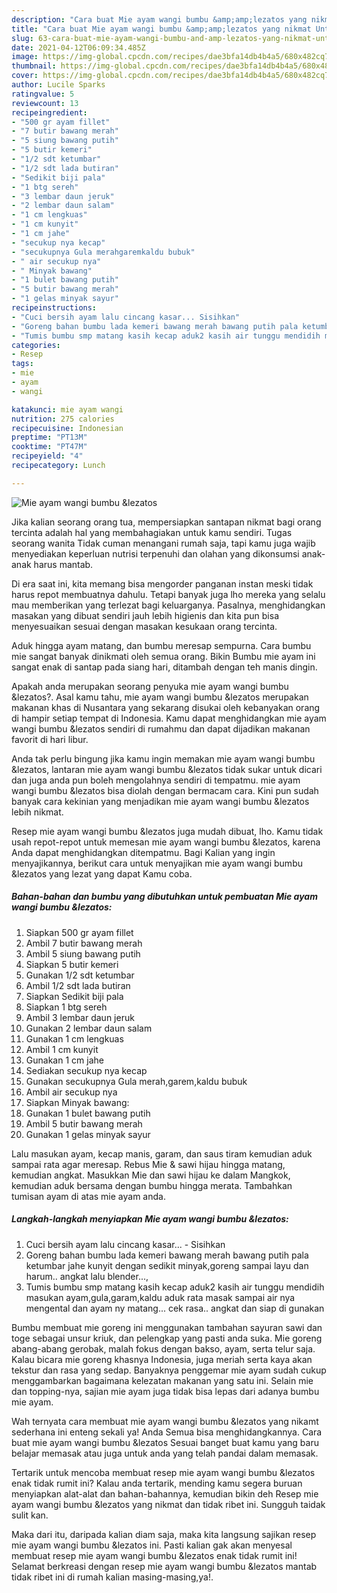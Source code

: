 ```yaml
---
description: "Cara buat Mie ayam wangi bumbu &amp;amp;lezatos yang nikmat Untuk Jualan"
title: "Cara buat Mie ayam wangi bumbu &amp;amp;lezatos yang nikmat Untuk Jualan"
slug: 63-cara-buat-mie-ayam-wangi-bumbu-and-amp-lezatos-yang-nikmat-untuk-jualan
date: 2021-04-12T06:09:34.485Z
image: https://img-global.cpcdn.com/recipes/dae3bfa14db4b4a5/680x482cq70/mie-ayam-wangi-bumbu-lezatos-foto-resep-utama.jpg
thumbnail: https://img-global.cpcdn.com/recipes/dae3bfa14db4b4a5/680x482cq70/mie-ayam-wangi-bumbu-lezatos-foto-resep-utama.jpg
cover: https://img-global.cpcdn.com/recipes/dae3bfa14db4b4a5/680x482cq70/mie-ayam-wangi-bumbu-lezatos-foto-resep-utama.jpg
author: Lucile Sparks
ratingvalue: 5
reviewcount: 13
recipeingredient:
- "500 gr ayam fillet"
- "7 butir bawang merah"
- "5 siung bawang putih"
- "5 butir kemeri"
- "1/2 sdt ketumbar"
- "1/2 sdt lada butiran"
- "Sedikit biji pala"
- "1 btg sereh"
- "3 lembar daun jeruk"
- "2 lembar daun salam"
- "1 cm lengkuas"
- "1 cm kunyit"
- "1 cm jahe"
- "secukup nya kecap"
- "secukupnya Gula merahgaremkaldu bubuk"
- " air secukup nya"
- " Minyak bawang"
- "1 bulet bawang putih"
- "5 butir bawang merah"
- "1 gelas minyak sayur"
recipeinstructions:
- "Cuci bersih ayam lalu cincang kasar... Sisihkan"
- "Goreng bahan bumbu lada kemeri bawang merah bawang putih pala ketumbar jahe kunyit dengan sedikit minyak,goreng sampai layu dan harum.. angkat lalu blender...,"
- "Tumis bumbu smp matang kasih kecap aduk2 kasih air tunggu mendidih masukan ayam,gula,garam,kaldu aduk rata masak sampai air nya mengental dan ayam ny matang... cek rasa.. angkat dan siap di gunakan"
categories:
- Resep
tags:
- mie
- ayam
- wangi

katakunci: mie ayam wangi 
nutrition: 275 calories
recipecuisine: Indonesian
preptime: "PT13M"
cooktime: "PT47M"
recipeyield: "4"
recipecategory: Lunch

---
```



![Mie ayam wangi bumbu &amp;lezatos](https://img-global.cpcdn.com/recipes/dae3bfa14db4b4a5/680x482cq70/mie-ayam-wangi-bumbu-lezatos-foto-resep-utama.jpg)

Jika kalian seorang orang tua, mempersiapkan santapan nikmat bagi orang tercinta adalah hal yang membahagiakan untuk kamu sendiri. Tugas seorang  wanita Tidak cuman menangani rumah saja, tapi kamu juga wajib menyediakan keperluan nutrisi terpenuhi dan olahan yang dikonsumsi anak-anak harus mantab.

Di era  saat ini, kita memang bisa mengorder panganan instan meski tidak harus repot membuatnya dahulu. Tetapi banyak juga lho mereka yang selalu mau memberikan yang terlezat bagi keluarganya. Pasalnya, menghidangkan masakan yang dibuat sendiri jauh lebih higienis dan kita pun bisa menyesuaikan sesuai dengan masakan kesukaan orang tercinta. 

Aduk hingga ayam matang, dan bumbu meresap sempurna. Cara bumbu mie sangat banyak dinikmati oleh semua orang. Bikin Bumbu mie ayam ini sangat enak di santap pada siang hari, ditambah dengan teh manis dingin.

Apakah anda merupakan seorang penyuka mie ayam wangi bumbu &amp;lezatos?. Asal kamu tahu, mie ayam wangi bumbu &amp;lezatos merupakan makanan khas di Nusantara yang sekarang disukai oleh kebanyakan orang di hampir setiap tempat di Indonesia. Kamu dapat menghidangkan mie ayam wangi bumbu &amp;lezatos sendiri di rumahmu dan dapat dijadikan makanan favorit di hari libur.

Anda tak perlu bingung jika kamu ingin memakan mie ayam wangi bumbu &amp;lezatos, lantaran mie ayam wangi bumbu &amp;lezatos tidak sukar untuk dicari dan juga anda pun boleh mengolahnya sendiri di tempatmu. mie ayam wangi bumbu &amp;lezatos bisa diolah dengan bermacam cara. Kini pun sudah banyak cara kekinian yang menjadikan mie ayam wangi bumbu &amp;lezatos lebih nikmat.

Resep mie ayam wangi bumbu &amp;lezatos juga mudah dibuat, lho. Kamu tidak usah repot-repot untuk memesan mie ayam wangi bumbu &amp;lezatos, karena Anda dapat menghidangkan ditempatmu. Bagi Kalian yang ingin menyajikannya, berikut cara untuk menyajikan mie ayam wangi bumbu &amp;lezatos yang lezat yang dapat Kamu coba.

<!--inarticleads1-->

##### Bahan-bahan dan bumbu yang dibutuhkan untuk pembuatan Mie ayam wangi bumbu &amp;lezatos:

1. Siapkan 500 gr ayam fillet
1. Ambil 7 butir bawang merah
1. Ambil 5 siung bawang putih
1. Siapkan 5 butir kemeri
1. Gunakan 1/2 sdt ketumbar
1. Ambil 1/2 sdt lada butiran
1. Siapkan Sedikit biji pala
1. Siapkan 1 btg sereh
1. Ambil 3 lembar daun jeruk
1. Gunakan 2 lembar daun salam
1. Gunakan 1 cm lengkuas
1. Ambil 1 cm kunyit
1. Gunakan 1 cm jahe
1. Sediakan secukup nya kecap
1. Gunakan secukupnya Gula merah,garem,kaldu bubuk
1. Ambil  air secukup nya
1. Siapkan  Minyak bawang:
1. Gunakan 1 bulet bawang putih
1. Ambil 5 butir bawang merah
1. Gunakan 1 gelas minyak sayur


Lalu masukan ayam, kecap manis, garam, dan saus tiram kemudian aduk sampai rata agar meresap. Rebus Mie &amp; sawi hijau hingga matang, kemudian angkat. Masukkan Mie dan sawi hijau ke dalam Mangkok, kemudian aduk bersama dengan bumbu hingga merata. Tambahkan tumisan ayam di atas mie ayam anda. 

<!--inarticleads2-->

##### Langkah-langkah menyiapkan Mie ayam wangi bumbu &amp;lezatos:

1. Cuci bersih ayam lalu cincang kasar... - Sisihkan
1. Goreng bahan bumbu lada kemeri bawang merah bawang putih pala ketumbar jahe kunyit dengan sedikit minyak,goreng sampai layu dan harum.. angkat lalu blender...,
1. Tumis bumbu smp matang kasih kecap aduk2 kasih air tunggu mendidih masukan ayam,gula,garam,kaldu aduk rata masak sampai air nya mengental dan ayam ny matang... cek rasa.. angkat dan siap di gunakan


Bumbu membuat mie goreng ini menggunakan tambahan sayuran sawi dan toge sebagai unsur kriuk, dan pelengkap yang pasti anda suka. Mie goreng abang-abang gerobak, malah fokus dengan bakso, ayam, serta telur saja. Kalau bicara mie goreng khasnya Indonesia, juga meriah serta kaya akan tekstur dan rasa yang sedap. Banyaknya penggemar mie ayam sudah cukup menggambarkan bagaimana kelezatan makanan yang satu ini. Selain mie dan topping-nya, sajian mie ayam juga tidak bisa lepas dari adanya bumbu mie ayam. 

Wah ternyata cara membuat mie ayam wangi bumbu &amp;lezatos yang nikamt sederhana ini enteng sekali ya! Anda Semua bisa menghidangkannya. Cara buat mie ayam wangi bumbu &amp;lezatos Sesuai banget buat kamu yang baru belajar memasak atau juga untuk anda yang telah pandai dalam memasak.

Tertarik untuk mencoba membuat resep mie ayam wangi bumbu &amp;lezatos enak tidak rumit ini? Kalau anda tertarik, mending kamu segera buruan menyiapkan alat-alat dan bahan-bahannya, kemudian bikin deh Resep mie ayam wangi bumbu &amp;lezatos yang nikmat dan tidak ribet ini. Sungguh taidak sulit kan. 

Maka dari itu, daripada kalian diam saja, maka kita langsung sajikan resep mie ayam wangi bumbu &amp;lezatos ini. Pasti kalian gak akan menyesal membuat resep mie ayam wangi bumbu &amp;lezatos enak tidak rumit ini! Selamat berkreasi dengan resep mie ayam wangi bumbu &amp;lezatos mantab tidak ribet ini di rumah kalian masing-masing,ya!.

